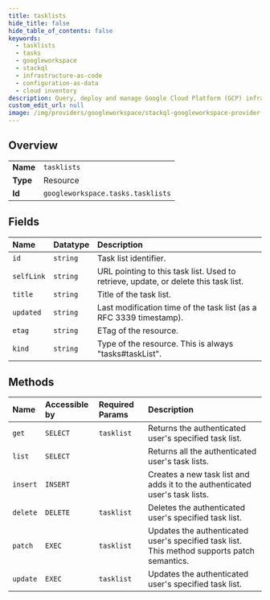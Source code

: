 ```yaml
---
title: tasklists
hide_title: false
hide_table_of_contents: false
keywords:
  - tasklists
  - tasks
  - googleworkspace    
  - stackql
  - infrastructure-as-code
  - configuration-as-data
  - cloud inventory
description: Query, deploy and manage Google Cloud Platform (GCP) infrastructure and resources using SQL
custom_edit_url: null
image: /img/providers/googleworkspace/stackql-googleworkspace-provider-featured-image.png
---
```

  
    

## Overview
<table><tbody>
<tr><td><b>Name</b></td><td><code>tasklists</code></td></tr>
<tr><td><b>Type</b></td><td>Resource</td></tr>
<tr><td><b>Id</b></td><td><code>googleworkspace.tasks.tasklists</code></td></tr>
</tbody></table>

## Fields
| Name | Datatype | Description |
|:-----|:---------|:------------|
| `id` | `string` | Task list identifier. |
| `selfLink` | `string` | URL pointing to this task list. Used to retrieve, update, or delete this task list. |
| `title` | `string` | Title of the task list. |
| `updated` | `string` | Last modification time of the task list (as a RFC 3339 timestamp). |
| `etag` | `string` | ETag of the resource. |
| `kind` | `string` | Type of the resource. This is always "tasks#taskList". |
## Methods
| Name | Accessible by | Required Params | Description |
|:-----|:--------------|:----------------|:------------|
| `get` | `SELECT` | `tasklist` | Returns the authenticated user's specified task list. |
| `list` | `SELECT` |  | Returns all the authenticated user's task lists. |
| `insert` | `INSERT` |  | Creates a new task list and adds it to the authenticated user's task lists. |
| `delete` | `DELETE` | `tasklist` | Deletes the authenticated user's specified task list. |
| `patch` | `EXEC` | `tasklist` | Updates the authenticated user's specified task list. This method supports patch semantics. |
| `update` | `EXEC` | `tasklist` | Updates the authenticated user's specified task list. |
